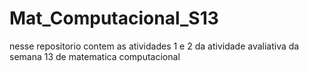 # Mat_Computacional_S13

nesse repositorio contem as atividades 1 e 2 da atividade avaliativa da semana 13 de matematica computacional